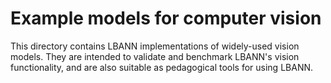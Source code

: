 # Example models for computer vision

This directory contains LBANN implementations of widely-used vision
models. They are intended to validate and benchmark LBANN's vision
functionality, and are also suitable as pedagogical tools for using
LBANN.
